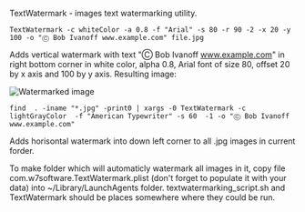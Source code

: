 TextWatermark - images text watermarking utility.

	TextWatermark -c whiteColor -a 0.8 -f "Arial" -s 80 -r 90 -2 -x 20 -y 100 -o "Ⓒ Bob Ivanoff www.example.com" file.jpg

Adds vertical watermark with text "Ⓒ Bob Ivanoff www.example.com" in right bottom corner in white color, alpha 0.8, Arial font of size 80, offset 20 by x axis and 100 by y axis. Resulting image:

![Watermarked image][example_image]

	find  . -iname "*.jpg" -print0 | xargs -0 TextWatermark -c lightGrayColor  -f "American Typewriter" -s 60  -1 -o "Ⓒ Bob Ivanoff www.example.com"

Adds horisontal watermark into down left corner to all .jpg images in current forder.

To make folder which will automaticly watermark all images in it, copy file com.w7software.TextWatermark.plist (don't forget to populate it with your data) into ~/Library/LaunchAgents folder. textwatermarking_script.sh and TextWatermark should be places somewhere where they could be run.

[example_image]: http://github.com/valeriyvan/TextWatermark/raw/images_examples/IMG_7603.JPG